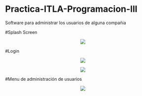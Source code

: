 # Practica-ITLA-Programacion-lll

<p>Software para administrar los usuarios de alguna compañia</p>

#Splash Screen

<p align = "center">
<img src = https://user-images.githubusercontent.com/89925494/183183539-dd8a7da8-bb57-4fb4-872f-08112db80b73.png>
</p>


#Login
<p align = "center">
<img src = https://user-images.githubusercontent.com/89925494/183186547-9a8bf0dc-d625-41a4-81a9-e7a6b6d20a40.png>
</p>

<p align = "center">
<img src = https://user-images.githubusercontent.com/89925494/183192246-4753f8c8-55ce-4c59-b053-f22b2e26f35e.png>
</p>

#Menu de administración de usuarios
<p align = "center">
<img src = https://user-images.githubusercontent.com/89925494/183193432-ff1a3da6-78e7-4584-b3dc-89bb3ec78ec1.png>
</p>
